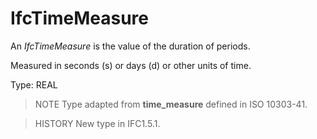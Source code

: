 # IfcTimeMeasure

An _IfcTimeMeasure_ is the value of the duration of periods.<!-- end of definition -->

Measured in seconds (s) or days (d) or other units of time.

Type: REAL

> NOTE Type adapted from **time_measure** defined in ISO 10303-41.

> HISTORY New type in IFC1.5.1.
